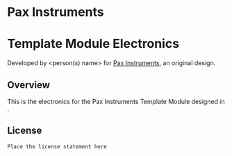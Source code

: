 # Pax Instruments
# Template Module Electronics

Developed by <person(s) name> for [Pax Instruments](http://paxinstruments.com/), an original design.

## Overview
This is the electronics for the Pax Instruments Template Module designed in <software package>.

## License
```
Place the license statement here
```
